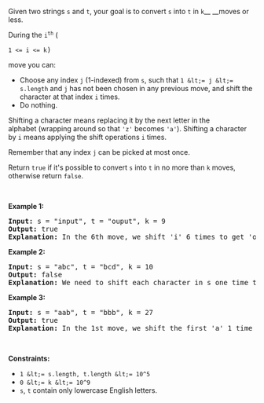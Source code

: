 Given two strings&nbsp;`` s ``&nbsp;and&nbsp;`` t ``, your goal is to convert&nbsp;`` s ``&nbsp;into&nbsp;`` t ``&nbsp;in&nbsp;`` k ``__&nbsp;__moves or less.

During the&nbsp;<code>i<sup>th</sup></code>&nbsp;(

<font face="monospace"><code>1 &lt;= i &lt;= k</code>)&nbsp;</font>

move you can:

*   Choose any index&nbsp;`` j ``&nbsp;(1-indexed) from&nbsp;`` s ``, such that&nbsp;`` 1 &lt;= j &lt;= s.length ``&nbsp;and `` j ``&nbsp;has not been chosen in any previous move,&nbsp;and shift the character at that index&nbsp;`` i ``&nbsp;times.
*   Do nothing.

Shifting a character means replacing it by the next letter in the alphabet&nbsp;(wrapping around so that&nbsp;`` 'z' ``&nbsp;becomes&nbsp;`` 'a' ``). Shifting a character by&nbsp;`` i ``&nbsp;means applying the shift operations&nbsp;`` i ``&nbsp;times.

Remember that any index&nbsp;`` j ``&nbsp;can be picked at most once.

Return&nbsp;`` true ``&nbsp;if it's possible to convert&nbsp;`` s ``&nbsp;into&nbsp;`` t ``&nbsp;in no more than&nbsp;`` k ``&nbsp;moves, otherwise return&nbsp;`` false ``.

&nbsp;

__Example 1:__

<pre>
<strong>Input:</strong> s = "input", t = "ouput", k = 9
<strong>Output:</strong> true
<b>Explanation: </b>In the 6th move, we shift 'i' 6 times to get 'o'. And in the 7th move we shift 'n' to get 'u'.
</pre>

__Example 2:__

<pre>
<strong>Input:</strong> s = "abc", t = "bcd", k = 10
<strong>Output:</strong> false
<strong>Explanation: </strong>We need to shift each character in s one time to convert it into t. We can shift 'a' to 'b' during the 1st move. However, there is no way to shift the other characters in the remaining moves to obtain t from s.
</pre>

__Example 3:__

<pre>
<strong>Input:</strong> s = "aab", t = "bbb", k = 27
<strong>Output:</strong> true
<b>Explanation: </b>In the 1st move, we shift the first 'a' 1 time to get 'b'. In the 27th move, we shift the second 'a' 27 times to get 'b'.
</pre>

&nbsp;

__Constraints:__

*   `` 1 &lt;= s.length, t.length &lt;= 10^5 ``
*   `` 0 &lt;= k &lt;= 10^9 ``
*   `` s ``, `` t `` contain&nbsp;only lowercase English letters.